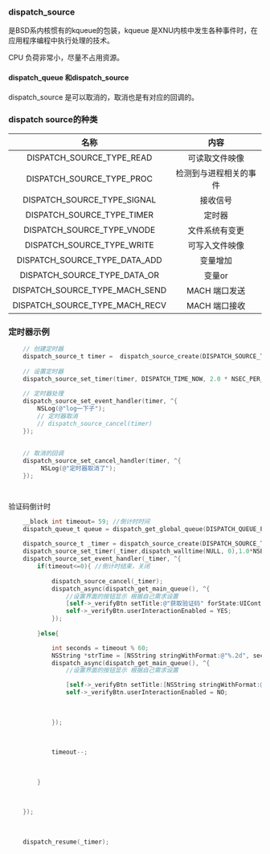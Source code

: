 ### dispatch_source

是BSD系内核惯有的kqueue的包装，kqueue 是XNU内核中发生各种事件时，在应用程序编程中执行处理的技术。

CPU 负荷非常小，尽量不占用资源。



#### dispatch_queue 和dispatch_source 

dispatch_source 是可以取消的，取消也是有对应的回调的。



### dispatch source的种类



|              名称              |          内容          |
| :----------------------------: | :--------------------: |
|   DISPATCH_SOURCE_TYPE_READ    |     可读取文件映像     |
|   DISPATCH_SOURCE_TYPE_PROC    | 检测到与进程相关的事件 |
|  DISPATCH_SOURCE_TYPE_SIGNAL   |        接收信号        |
|   DISPATCH_SOURCE_TYPE_TIMER   |         定时器         |
|   DISPATCH_SOURCE_TYPE_VNODE   |     文件系统有变更     |
|   DISPATCH_SOURCE_TYPE_WRITE   |     可写入文件映像     |
| DISPATCH_SOURCE_TYPE_DATA_ADD  |        变量增加        |
|  DISPATCH_SOURCE_TYPE_DATA_OR  |         变量or         |
| DISPATCH_SOURCE_TYPE_MACH_SEND |     MACH 端口发送      |
| DISPATCH_SOURCE_TYPE_MACH_RECV |     MACH 端口接收      |





### 定时器示例



```objective-c
    // 创建定时器
    dispatch_source_t timer =  dispatch_source_create(DISPATCH_SOURCE_TYPE_TIMER, 0, 0, dispatch_get_main_queue());
    
    // 设置定时器
    dispatch_source_set_timer(timer, DISPATCH_TIME_NOW, 2.0 * NSEC_PER_SEC, 0);
    
    // 定时器处理
    dispatch_source_set_event_handler(timer, ^{
        NSLog(@"log一下子");
        // 定时器取消
        // dispatch_source_cancel(timer)
    });
    
    
    // 取消的回调
    dispatch_source_set_cancel_handler(timer, ^{
         NSLog(@"定时器取消了");
    });




```





验证码倒计时



```objective-c
    __block int timeout= 59; //倒计时时间
    dispatch_queue_t queue = dispatch_get_global_queue(DISPATCH_QUEUE_PRIORITY_DEFAULT, 0);
    
    dispatch_source_t _timer = dispatch_source_create(DISPATCH_SOURCE_TYPE_TIMER, 0, 0,queue);
    dispatch_source_set_timer(_timer,dispatch_walltime(NULL, 0),1.0*NSEC_PER_SEC, 0); //每秒执行
    dispatch_source_set_event_handler(_timer, ^{
        if(timeout<=0){ //倒计时结束，关闭
            
            dispatch_source_cancel(_timer);
            dispatch_async(dispatch_get_main_queue(), ^{
                //设置界面的按钮显示 根据自己需求设置
                [self->_verifyBtn setTitle:@"获取验证码" forState:UIControlStateNormal];
                self->_verifyBtn.userInteractionEnabled = YES;
            });
            
        }else{

            int seconds = timeout % 60;
            NSString *strTime = [NSString stringWithFormat:@"%.2d", seconds];
            dispatch_async(dispatch_get_main_queue(), ^{
                //设置界面的按钮显示 根据自己需求设置

                [self->_verifyBtn setTitle:[NSString stringWithFormat:@"%@秒重发",strTime] forState:UIControlStateNormal];
                self->_verifyBtn.userInteractionEnabled = NO;
                
                
                
            });
            
            
            
            timeout--;
            
            
            
        }
        
        
        
    });
    
    
    
    dispatch_resume(_timer);
```

